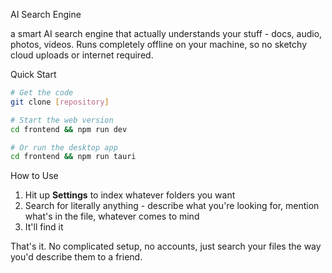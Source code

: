 AI Search Engine

a smart AI search engine that actually understands your stuff - docs, audio, photos, videos. Runs completely offline on your machine, so no sketchy cloud uploads or internet required.

Quick Start

```bash
# Get the code
git clone [repository]

# Start the web version
cd frontend && npm run dev

# Or run the desktop app
cd frontend && npm run tauri
```

How to Use

1. Hit up **Settings** to index whatever folders you want
2. Search for literally anything - describe what you're looking for, mention what's in the file, whatever comes to mind
3. It'll find it

That's it. No complicated setup, no accounts, just search your files the way you'd describe them to a friend.
